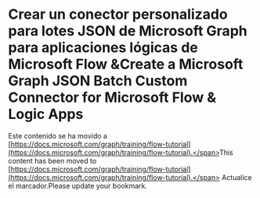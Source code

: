 # <a name="create-a-microsoft-graph-json-batch-custom-connector-for-microsoft-flow--logic-apps"></a><span data-ttu-id="3f744-101">Crear un conector personalizado para lotes JSON de Microsoft Graph para aplicaciones lógicas de Microsoft Flow &</span><span class="sxs-lookup"><span data-stu-id="3f744-101">Create a Microsoft Graph JSON Batch Custom Connector for Microsoft Flow & Logic Apps</span></span>

<span data-ttu-id="3f744-102">Este contenido se ha movido a [https://docs.microsoft.com/graph/training/flow-tutorial](https://docs.microsoft.com/graph/training/flow-tutorial).</span><span class="sxs-lookup"><span data-stu-id="3f744-102">This content has been moved to [https://docs.microsoft.com/graph/training/flow-tutorial](https://docs.microsoft.com/graph/training/flow-tutorial).</span></span> <span data-ttu-id="3f744-103">Actualice el marcador.</span><span class="sxs-lookup"><span data-stu-id="3f744-103">Please update your bookmark.</span></span>
